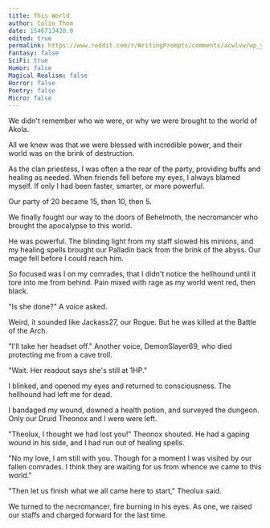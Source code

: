 ```yaml
---
title: This World
author: Colin Thom
date: 1546713420.0
edited: true
permalink: https://www.reddit.com/r/WritingPrompts/comments/acwlvw/wp_you_were_one_of_the_chosen_heroes_tasked_with/
Fantasy: false
SciFi: true
Humor: false
Magical Realism: false
Horror: false
Poetry: false
Micro: false
---
```

We didn't remember who we were, or why we were brought to the world of Akola.

All we knew was that we were blessed with incredible power, and their world was on the brink of destruction.

As the clan priestess, I was often a the rear of the party, providing buffs and healing as needed. When friends fell before my eyes, I always blamed myself. If only I had been faster, smarter, or more powerful.

Our party of 20 became 15, then 10, then 5.

We finally fought our way to the doors of Behelmoth, the necromancer who brought the apocalypse to this world.

He was powerful. The blinding light from my staff slowed his minions, and my healing spells brought our Palladin back from the brink of the abyss. Our mage fell before I could reach him.

So focused was I on my comrades, that I didn't notice the hellhound until it tore into me from behind. Pain mixed with rage as my world went red, then black.

"Is she done?" A voice asked.

Weird, it sounded like Jackass27, our Rogue. But he was killed at the Battle of the Arch.

"I'll take her headset off." Another voice, DemonSlayer69, who died protecting me from a cave troll.

"Wait. Her readout says she's still at 1HP."

I blinked, and opened my eyes and returned to consciousness. The hellhound had left me for dead.

I bandaged my wound, downed a health potion, and surveyed the dungeon. Only our Druid Theonox and I were were left.

"Theolux, I thought we had lost you!" Theonox shouted. He had a gaping wound in his side, and I had run out of healing spells.

"No my love, I am still with you. Though for a moment I was visited by our fallen comrades. I think they are waiting for us from whence we came to this world."

"Then let us finish what we all came here to start," Theolux said.

We turned to the necromancer, fire burning in his eyes. As one, we raised our staffs and charged forward for the last time.
